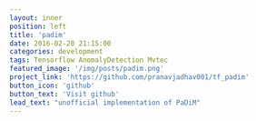 ```yaml
---
layout: inner
position: left
title: 'padim'
date: 2016-02-20 21:15:00
categories: development
tags: Tensorflow AnomalyDetection Mvtec
featured_image: '/img/posts/padim.png'
project_link: 'https://github.com/pranavjadhav001/tf_padim'
button_icon: 'github'
button_text: 'Visit github'
lead_text: "unofficial implementation of PaDiM"
---
```

